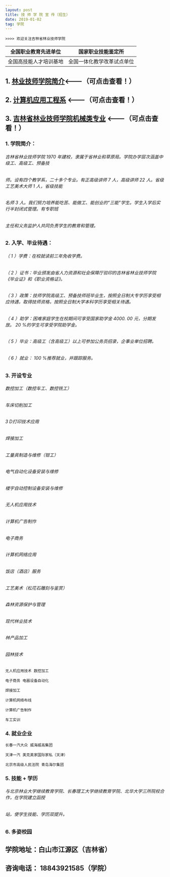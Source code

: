 ```yaml
---
layout: post
title: 技 师 学 院 宣 传（招生）
date: 2019-01-02
tag: 学院
---
```

    >>>> 欢迎关注吉林省林业技师学院


| 全国职业教育先进单位 | 国家职业技能鉴定所 |
| ------ |----------------- |
| 全国高技能人才培训基地 | 全国一体化教学改革试点单位 |

 


## 1.      [林业技师学院简介](https://m.eqxiu.com/s/i3N4BcLB?share_level=4&from_user=20200224499ebdd6&from_id=d06d76b5-2&share_time=1583720338532&from=groupmessage&isappinstalled=0)<---（可点击查看！） 
## 2.  [计算机应用工程系][1] <---（可点击查看！） 
## 3.   [吉林省林业技师学院机械类专业](https://www.meipian5.cn/2qg3re7v?first_share_to=timeline&first_share_uid=42605511&share_depth=2&share_source=timeline&sharer_id=ojq1tt3mLKLsLf9glii44vfpw_gg&user_id=ohbsluLg9R8k3kbmv44pBX7ahXtA) <---（可点击查看！） 



### 1. 学院简介：

###### 吉林省林业技师学院 1970 年建校，隶属于省林业和草原局。学院办学层次涵盖中级工、高级工、预备技

###### 师。设有四个教学系，二十多个专业。有正高级讲师 7 人，高级讲师 22 人。省级工艺美术大师 1 人，省级技能

###### 名师 3 人。我们努力培养能吃苦、能做工、能创业的“三能”学生。学生入学后实行半封闭式管理。有专职班

###### 主任和义务监护人共同负责学生的教育和管理。


### 2. 入学、毕业待遇：

###### （ 1 ）学费：在校就读前三年免收学费。

###### （ 2 ）证书：毕业颁发由省人力资源和社会保障厅验印的吉林省林业技师学院《毕业证》和《职业资格证》。

###### （ 3 ）政策：技师学院高级工、预备技师班毕业生，按照全日制大专学历享受相应待遇，取得技师资格，按照全日制大学本科学历享受相关待遇。

###### （ 4 ）助学：困难家庭学生在校期间可享受国家助学金 4000. 00 元，分期发放。 20 %的学生可享受学院助学金。

###### （ 5 ）毕业：高级工（含高级工）以上可参加公务员招录，企事业单位招聘。

###### （ 6 ）就业： 100 %推荐就业，并跟踪服务。

### 3. 开设专业

###### 数控加工（数控⻋工、数控铣工）

###### ⻋床切削加工

###### 3 D打印技术应用

###### 焊接加工

###### 工量具制造与维修（钳工）

###### 电气自动化设备安装与维修

###### 楼宇自动控制设备安装与维修

###### 无人机应用技术

###### 计算机广告制作

###### 电子商务

###### 计算机网络应用

###### 饭店（酒店）服务

###### 工艺美术（松花石雕刻与鉴赏）

###### 森林资源保护与管理

###### 现代林业技术

###### 林产品加工

###### 园林技术

```
无人机应用技术 数控加工
```

```
电子商务 电器设备自动化
```
```
焊接加工
```
```
计算机网络布线
```
```
计算机广告制作
```
```
⻋工实训
```
### 4. 就业企业

```
⻓春一汽大众 威海威高集团
```

```
天津一汽 美克美家国际家私（天津）
```
```
北京市高级人⺠法院 ⻘岛海尔集团
```
### 5. 技能 + 学历

###### 与北京林业大学继续教育学院、⻓春理工大学继续教育学院、北华大学三所院校合作，在学院建立函授

###### 站，使学生技能、学历双提升。

### 6. 多姿校园



## 学院地址：白山市江源区（吉林省）
## 咨询电话： 18843921585（学院）


[1]:https://m.eqxiu.com/s/qf1O4dJI?from=groupmessage&isappinstalled=0&share_level=1&from_user=20200407b8f2fc56&from_id=3351431c-8&share_time=1586245598926
